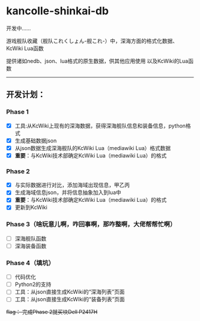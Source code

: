 # kancolle-shinkai-db

开发中……

游戏舰队收藏（舰队これくしょん-舰これ-）中，深海方面的格式化数据、KcWiki Lua函数

提供诸如nedb、json、lua格式的原生数据，供其他应用使用
以及KcWiki的Lua函数

---

## 开发计划：

### Phase 1
- [x] 工具:从KcWiki上现有的深海数据，获得深海舰队信息和装备信息，python格式
- [x] 生成基础数据json
- [x] 从json数据生成深海舰队的KcWiki Lua（mediawiki Lua）格式数据
- [x] **重要**：与KcWiki技术部确定KcWiki Lua（mediawiki Lua）的格式

### Phase 2
- [x] 与实际数据进行对比，添加海域出现信息，甲乙丙
- [x] 生成海域信息json，并将信息抽象加入到lua中
- [x] **重要**：与KcWiki技术部确定KcWiki Lua（mediawiki Lua）的格式
- [x] 更新到KcWiki

### Phase 3（啥玩意儿啊，咋回事啊，那咋整啊，大佬帮帮忙啊）
- [ ] 深海舰队函数
- [ ] 深海装备函数

### Phase 4（填坑）
- [ ] 代码优化
- [ ] Python2的支持
- [ ] 工具：从json直接生成KcWiki的“深海列表”页面
- [ ] 工具：从json直接生成KcWIki的“装备列表”页面

~~flag： 完成Phase 2就买块Dell P2417H~~
